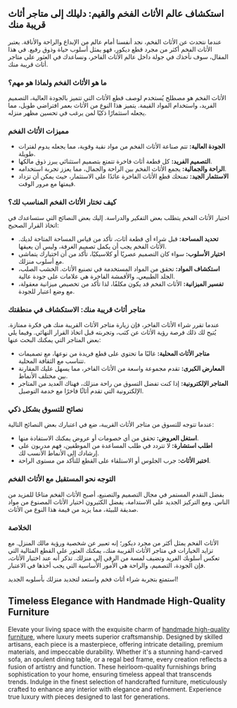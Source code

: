 <h2>استكشاف عالم الأثاث الفخم والقيم: دليلك إلى متاجر أثاث قريبة منك</h2>

<p>عندما نتحدث عن الأثاث الفخم، نجد أنفسنا أمام عالم من الإبداع والراحة والأناقة. يعتبر الأثاث الفخم أكثر من مجرد قطع ديكور، فهو يمثل أسلوب حياة وذوق رفيع. في هذا المقال، سوف نأخذك في جولة داخل عالم الأثاث الفاخر، ونساعدك في العثور على متاجر أثاث قريبة منك.</p>

<h3>ما هو الأثاث الفخم ولماذا هو مهم؟</h3>

<p>الأثاث الفخم هو مصطلح يُستخدم لوصف قطع الأثاث التي تتميز بالجودة العالية، التصميم الفريد، واستخدام المواد القيمة. يتميز هذا النوع من الأثاث بعمر افتراضي طويل، مما يجعله استثمارًا ذكيًا لمن يرغب في تحسين مظهر منزله.</p>

<h3>مميزات الأثاث الفخم</h3>

<ul>
    <li><strong>الجودة العالية:</strong> تتم صناعة الأثاث الفخم من مواد نقية وقوية، مما يجعله يدوم لفترات طويلة.</li>
    <li><strong>التصميم الفريد:</strong> كل قطعة أثاث فاخرة تتمتع بتصميم استثنائي يبرز ذوق مالكها.</li>
    <li><strong>الراحة والجمالية:</strong> يجمع الأثاث الفخم بين الراحة والجمال، مما يعزز تجربة استخدامه.</li>
    <li><strong>الاستثمار الجيد:</strong> تمنحك قطع الأثاث الفاخرة عائدًا على الاستثمار، حيث يمكن أن تزداد قيمتها مع مرور الوقت.</li>
</ul>

<h3>كيف تختار الأثاث الفخم المناسب لك؟</h3>

<p>اختيار الأثاث الفخم يتطلب بعض التفكير والدراسة. إليك بعض النصائح التي ستساعدك في اتخاذ القرار الصحيح:</p>

<ul>
    <li><strong>تحديد المساحة:</strong> قبل شراء أي قطعة أثاث، تأكد من قياس المساحة المتاحة لديك. الأثاث الفخم يجب أن يكمل تصميم الغرفة، وليس أن يعيقها.</li>
    <li><strong>اختيار الأسلوب:</strong> سواء كان التصميم عصريًا أو كلاسيكيًا، تأكد من أن اختيارك يتماشى مع أسلوب منزلك.</li>
    <li><strong>استكشاف المواد:</strong> تحقق من المواد المستخدمة في تصنيع الأثاث. الخشب الصلب، الجلد الطبيعي، والأقمشة الفاخرة هي علامات على جودة عالية.</li>
    <li><strong>تفسير الميزانية:</strong> الأثاث الفخم قد يكون مكلفًا، لذا تأكد من تخصيص ميزانية معقولة، مع وضع اعتبار للجودة.</li>
</ul>

<h3>متاجر أثاث قريبة منك: الاستكشاف في منطقتك</h3>

<p>عندما تقرر شراء الأثاث الفاخر، فإن زيارة متاجر الأثاث القريبة منك هي فكرة ممتازة. يُتيح لك ذلك فرصة رؤية الأثاث عن كثب، وتجربته قبل اتخاذ القرار النهائي. وفيما يلي بعض المتاجر التي يمكنك البحث عنها:</p>

<ul>
    <li><strong>متاجر الأثاث المحلية:</strong> غالبًا ما تحتوي على قطع فريدة من نوعها، مع تصميمات تتناسب مع الثقافة المحلية.</li>
    <li><strong>المعارض الكبرى:</strong> تقدم مجموعة واسعة من الأثاث الفاخر، مما يسهل عليك المقارنة بين مختلف الأنماط.</li>
    <li><strong>المتاجر الإلكترونية:</strong> إذا كنت تفضل التسوق من راحة منزلك، فهناك العديد من المتاجر الإلكترونية التي تقدم أثاثًا فاخرًا مع خدمة التوصيل.</li>
</ul>

<h3>نصائح للتسوق بشكل ذكي</h3>

<p>عندما تتوجه للتسوق من متاجر الأثاث القريبة، ضع في اعتبارك بعض النصائح التالية:</p>

<ul>
    <li><strong>استغل العروض:</strong> تحقق من أي خصومات أو عروض يمكنك الاستفادة منها.</li>
    <li><strong>اطلب استشارة:</strong> لا تتردد في طلب المساعدة من الموظفين، فهم مدربون على إرشادك إلى الأنماط الأنسب لك.</li>
    <li><strong>اختبر الأثاث:</strong> جرب الجلوس أو الاستلقاء على القطع للتأكد من مستوى الراحة.</li>
</ul>

<h3>التوجه نحو المستقبل مع الأثاث الفخم</h3>

<p>بفضل التقدم المستمر في مجال التصميم والتصنيع، أصبح الأثاث الفخم متاحًا للمزيد من الناس. ومع التركيز الجديد على الاستدامة، يفضل الكثيرون اختيار الأثاث المصنوع من مواد صديقة للبيئة، مما يزيد من قيمة هذا النوع من الأثاث.</p>

<h3>الخلاصة</h3>

<p>الأثاث الفخم يمثل أكثر من مجرد ديكور؛ إنه تعبير عن شخصية ورؤية مالك المنزل. مع تزايد الخيارات في متاجر الأثاث القريبة منك، يمكنك العثور على القطع المثالية التي تعكس أسلوبك الفريد وتضيف لمسة من الرقي إلى منزلك. تذكر أنه عند اختيار الأثاث، فإن الجودة، التصميم، والراحة هي الأمور الأساسية التي يجب أخذها في الاعتبار.</p>

<p>استمتع بتجربة شراء أثاث فخم واستعد لتجديد منزلك بأسلوبه الجديد!</p> <h2>Timeless Elegance with Handmade High-Quality Furniture</h2>  

<p>Elevate your living space with the exquisite charm of <a href="https://www.mobiliacleopatra.com/">handmade high-quality furniture</a>, where luxury meets superior craftsmanship. Designed by skilled artisans, each piece is a masterpiece, offering intricate detailing, premium materials, and impeccable durability. Whether it's a stunning hand-carved sofa, an opulent dining table, or a regal bed frame, every creation reflects a fusion of artistry and function. These heirloom-quality furnishings bring sophistication to your home, ensuring timeless appeal that transcends trends. Indulge in the finest selection of handcrafted furniture, meticulously crafted to enhance any interior with elegance and refinement. Experience true luxury with pieces designed to last for generations.</p>
